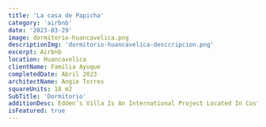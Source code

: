 ```yaml
---
title: 'La casa de Papicha'
category: 'airbnb'
date: '2023-03-29'
image: dormitorio-huancavelica.png
descriptionImg: 'dormitorio-huancavelica-desccripcion.png'
excerpt: Airbnb
location: Huancavelica
clientName: Familia Ayuque
completedDate: Abril 2023
architectName: Angie Torres
squareUnits: 18 m2
SubTitle: 'Dormitorio'
additionDesc: Edden’s Villa Is An International Project Located In Costa Rica. It Has Various Different Levels, Whom Are Embedded Into The Unevenness Of The Terrain. This Project Seeks To Integrate Passive Strategies For Energy Saving, Such As The Inclusion Of As Much Natural Light As Possible As Well As Having Green Roofs With Lots Of Vegetation In Them. <br/> The Geometry Of This House Combines Design With Nature Into The Structure Of The House, Which Makes It Unique Amongst Other Neighboring Places.
isFeatured: true
---
```

